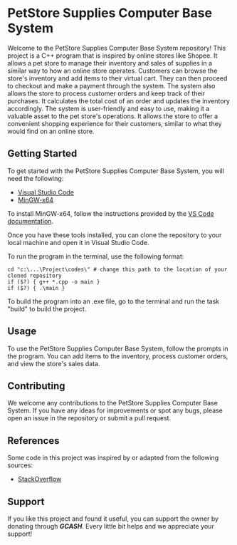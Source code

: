 <h1>PetStore Supplies Computer Base System</h1>
Welcome to the PetStore Supplies Computer Base System repository! This project is a C++ program that is inspired by online stores like Shopee. It allows a pet store to manage their inventory and sales of supplies in a similar way to how an online store operates. Customers can browse the store's inventory and add items to their virtual cart. They can then proceed to checkout and make a payment through the system. The system also allows the store to process customer orders and keep track of their purchases. It calculates the total cost of an order and updates the inventory accordingly. The system is user-friendly and easy to use, making it a valuable asset to the pet store's operations. It allows the store to offer a convenient shopping experience for their customers, similar to what they would find on an online store.

<h2>Getting Started</h2>
To get started with the PetStore Supplies Computer Base System, you will need the following:

<ul>
  <li><a href="https://code.visualstudio.com/Download" target="_blank">Visual Studio Code</a></li>
  <li><a href="https://www.msys2.org/" target="_blank">MinGW-x64</a></li>
</ul>

To install MinGW-x64, follow the instructions provided by the <a href="https://code.visualstudio.com/docs/languages/cpp" target="_blank">VS Code documentation</a>.

Once you have these tools installed, you can clone the repository to your local machine and open it in Visual Studio Code.

To run the program in the terminal, use the following format:

```
cd "c:\...\Project\codes\" # change this path to the location of your cloned repository 
if ($?) { g++ *.cpp -o main } 
if ($?) { .\main }
```
To build the program into an .exe file, go to the terminal and run the task "build" to build the project.

<h2>Usage</h2>
To use the PetStore Supplies Computer Base System, follow the prompts in the program. You can add items to the inventory, process customer orders, and view the store's sales data.

<h2>Contributing</h2>
We welcome any contributions to the PetStore Supplies Computer Base System. If you have any ideas for improvements or spot any bugs, please open an issue in the repository or submit a pull request.

<h2>References</h2>
Some code in this project was inspired by or adapted from the following sources:

<ul>
  <li><a href=https://stackoverflow.com/" target="_blank">StackOverflow</a></li>
</ul>

<h2>Support</h2>
If you like this project and found it useful, you can support the owner by donating through <b><i>GCASH</b></i>. Every little bit helps and we appreciate your support!
